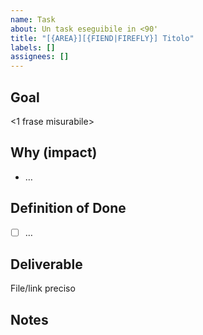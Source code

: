 ```yaml
---
name: Task
about: Un task eseguibile in <90'
title: "[{AREA}][{FIEND|FIREFLY}] Titolo"
labels: []
assignees: []
---
```


## Goal
<1 frase misurabile>

## Why (impact)
- …

## Definition of Done
- [ ] …

## Deliverable
File/link preciso

## Notes
